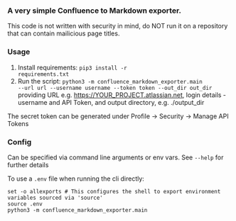 ### A very simple Confluence to Markdown exporter.

This code is not written with security in mind, do NOT run it on a repository that can contain mailicious
page titles.


### Usage
1. Install requirements: <code>pip3 install -r requirements.txt</code>
2. Run the script: <code>python3 -m confluence_markdown_exporter.main --url url --username username --token token --out_dir out_dir</code>
   providing URL e.g. https://YOUR_PROJECT.atlassian.net, login details - username and API Token,
   and output directory, e.g. ./output_dir

The secret token can be generated under Profile -> Security -> Manage API Tokens

### Config
Can be specified via command line arguments or env vars. See `--help` for further details

To use a `.env` file when running the cli directly:
```
set -o allexports # This configures the shell to export environment variables sourced via 'source'
source .env
python3 -m confluence_markdown_exporter.main
```
